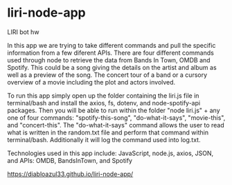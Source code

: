 # liri-node-app
LIRI bot hw

In this app we are trying to take different commands and pull the specific information from a few diferent APIs. There are four different commands used through node to retrieve the data from Bands In Town, OMDB and Spotify. This could be a song giving the details on the artist and album as well as a preview of the song. The concert tour of a band or a cursory overview of a movie including the plot and actors involved.

To run this app simply open up the folder containing the liri.js file in terminal/bash and install the axios, fs, dotenv, and node-spotify-api packages. Then you will be able to run within the folder "node liri.js" + any one of four commands: "spotify-this-song", "do-what-it-says", "movie-this", and "concert-this". The "do-what-it-says" command allows the user to read what is written in the random.txt file and perform that command within terminal/bash. Additionally it will log the command used into log.txt.

Technologies used in this app include: JavaScript, node.js, axios, JSON, and APIs: OMDB, BandsInTown, and Spotify

 https://diabloazul33.github.io/liri-node-app/
 
